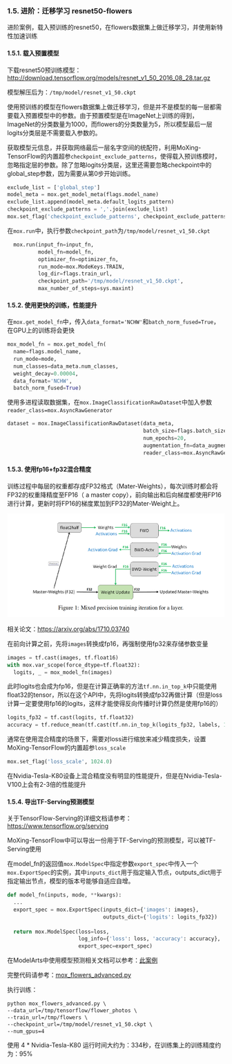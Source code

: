### 1.5. 进阶：迁移学习 resnet50-flowers

进阶案例，载入预训练的resnet50，在flowers数据集上做迁移学习，并使用新特性加速训练

#### 1.5.1. 载入预置模型

下载resnet50预训练模型：http://download.tensorflow.org/models/resnet_v1_50_2016_08_28.tar.gz

模型解压后为：`/tmp/model/resnet_v1_50.ckpt`

使用预训练的模型在flowers数据集上做迁移学习，但是并不是模型的每一层都需要载入预置模型中的参数。由于预置模型是在ImageNet上训练的得到，ImageNet的分类数量为1000，而flowers的分类数量为5，所以模型最后一层logits分类层是不需要载入参数的。

获取模型元信息，并获取网络最后一层名字空间的统配符，利用MoXing-TensorFlow的内置超参`checkpoint_exclude_patterns`，使得载入预训练模时，忽略指定层的参数。除了忽略logits分类层，这里还需要忽略checkpoint中的global_step参数，因为需要从第0步开始训练。

```python
exclude_list = ['global_step']
model_meta = mox.get_model_meta(flags.model_name)
exclude_list.append(model_meta.default_logits_pattern)
checkpoint_exclude_patterns = ','.join(exclude_list)
mox.set_flag('checkpoint_exclude_patterns', checkpoint_exclude_patterns)
```

在`mox.run`中，执行参数`checkpoint_path`为`/tmp/model/resnet_v1_50.ckpt`

```python
  mox.run(input_fn=input_fn,
          model_fn=model_fn,
          optimizer_fn=optimizer_fn,
          run_mode=mox.ModeKeys.TRAIN,
          log_dir=flags.train_url,
          checkpoint_path='/tmp/model/resnet_v1_50.ckpt',
          max_number_of_steps=sys.maxint)
```

#### 1.5.2. 使用更快的训练，性能提升

在`mox.get_model_fn`中，传入`data_format='NCHW'`和`batch_norm_fused=True`，在GPU上的训练将会更快

```python
mox_model_fn = mox.get_model_fn(
  name=flags.model_name,
  run_mode=mode,
  num_classes=data_meta.num_classes,
  weight_decay=0.00004,
  data_format='NCHW',
  batch_norm_fused=True)
```

使用多进程读取数据集，在`mox.ImageClassificationRawDataset`中加入参数`reader_class=mox.AsyncRawGenerator`

```python
dataset = mox.ImageClassificationRawDataset(data_meta,
                                            batch_size=flags.batch_size,
                                            num_epochs=20,
                                            augmentation_fn=data_augmentation_fn,
                                            reader_class=mox.AsyncRawGenerator)
```

#### 1.5.3. 使用fp16+fp32混合精度

训练过程中每层的权重都存成FP32格式（Mater-Weights），每次训练时都会将FP32的权重降精度至FP16（ a master copy），前向输出和后向梯度都使用FP16进行计算，更新时将FP16的梯度累加到FP32的Mater-Weight上。

<div align=center><img src="images_moxing_tensorflow/mixed_precision_traning.png" width="800px"/></div>

相关论文：https://arxiv.org/abs/1710.03740

在前向计算之前，先将`images`转换成fp16，再强制使用fp32来存储参数变量

```python
images = tf.cast(images, tf.float16)
with mox.var_scope(force_dtype=tf.float32):
  logits, _ = mox_model_fn(images)
```

此时logits也会成为fp16，但是在计算正确率的方法`tf.nn.in_top_k`中只能使用float32的tensor，所以在这个API中，先将logits转换成fp32再做计算（但是loss计算一定要使用fp16的logits，这样才能使得反向传播时计算仍然是使用fp16的）

```python
logits_fp32 = tf.cast(logits, tf.float32)
accuracy = tf.reduce_mean(tf.cast(tf.nn.in_top_k(logits_fp32, labels, 1), tf.float32))
```

通常在使用混合精度的场景下，需要对loss进行缩放来减少精度损失，设置MoXing-TensorFlow的内置超参`loss_scale`

```python
mox.set_flag('loss_scale', 1024.0)
```

在Nvidia-Tesla-K80设备上混合精度没有明显的性能提升，但是在Nvidia-Tesla-V100上会有2-3倍的性能提升

#### 1.5.4. 导出TF-Serving预测模型

关于TensorFlow-Serving的详细文档请参考：https://www.tensorflow.org/serving

MoXing-TensorFlow中可以导出一份用于TF-Serving的预测模型，可以被TF-Serving使用

在model_fn的返回值`mox.ModelSpec`中指定参数`export_spec`中传入一个`mox.ExportSpec`的实例，其中`inputs_dict`用于指定输入节点，outputs_dict用于指定输出节点，模型的版本号能够自适应自增。

```python
def model_fn(inputs, mode, **kwargs):
  ...
  export_spec = mox.ExportSpec(inputs_dict={'images': images},
                               outputs_dict={'logits': logits_fp32})

  return mox.ModelSpec(loss=loss,
                       log_info={'loss': loss, 'accuracy': accuracy},
                       export_spec=export_spec)
```

在ModelArts中使用模型预测相关文档可以参考：[此案例](../../offical_examples/Using_TensorFlow_to_Create_a_MNIST_Dataset_Recognition_Application)

完整代码请参考：[mox_flowers_advanced.py](scripts/mox_flowers_advanced.py)

执行训练：

```shell
python mox_flowers_advanced.py \
--data_url=/tmp/tensorflow/flower_photos \
--train_url=/tmp/flowers \
--checkpoint_url=/tmp/model/resnet_v1_50.ckpt \
--num_gpus=4
```

使用 4 * Nvidia-Tesla-K80 运行时间大约为：334秒，在训练集上的训练精度约为：95%
